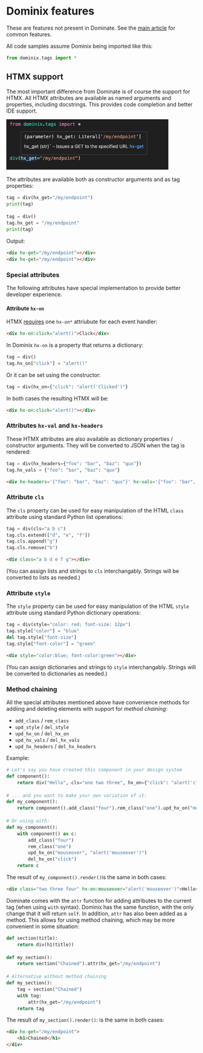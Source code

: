 Dominix features
================

These are features not present in Dominate. See the [main article](//github.com/aremeis/dominix) for 
common features.

All code samples assume Dominix being imported like this:
```python
from dominix.tags import *
```

HTMX support
------------

The most important difference from Dominate is of course the support for HTMX. All HTMX attributes are 
available as named arguments and properties, including docstrings. This provides code completion and better IDE support.

![Screen shot](https://raw.githubusercontent.com/aremeis/dominix/master/img/screenshot-1.png)

The attributes are available both as constructor arguments and as tag properties:
```python
tag = div(hx_get="/my/endpoint")
print(tag)

tag = div()
tag.hx_get = "/my/endpoint"
print(tag)
```

Output:
```html
<div hx-get="/my/endpoint"></div>
<div hx-get="/my/endpoint"></div>
```


### Special attributes

The following attributes have special implementation to provide better developer experience.

#### Attribute `hx-on`

HTMX [requires](https://htmx.org/attributes/hx-on/) one `hx-on*` attriubute for each event handler:
```html
<div hx-on:click="alert()">Click</div>
```

In Dominix `hx-on` is a property that returns a dictionary:
```python
tag = div()
tag.hx_on["click"] = "alert()"
```

Or it can be set using the constructor:
```python
tag = div(hx_on={"click": "alert('Clicked')"}
```

In both cases the resulting HTMX will be:
```html
<div hx-on:click="alert()"></div>
```

### Attributes `hx-val` and `hx-headers`

These HTMX attributes are also available as dictionary properties / constructor arguments.
They will be converted to JSON when the tag is rendered:

```python
tag = div(hx_headers={"foo": "bar", "baz": "qux"})
tag.hx_vals = {"foo": "bar", "baz": "qux"}
```

```html
<div hx-headers='{"foo": "bar", "baz": "qux"}' hx-vals='{"foo": "bar", "baz": "qux"}'></div>
```

### Attribute `cls`

The `cls` property can be used for easy manipulation of the HTML `class` attribute using standard Python list operations:

```python
tag = div(cls="a b c")
tag.cls.extend(["d", "e", "f"])
tag.cls.append("g")
tag.cls.remove("b")
```

```html
<div class="a b d e f g"></div>
```

(You can assign lists and strings to `cls` interchangably. Strings will be converted to lists as needed.)


### Attribute `style`

The `style` property can be used for easy manipulation of the HTML `style` attribute using standard Python dictionary operations:

```python
tag = div(style="color: red; font-size: 12px")
tag.style["color"] = "blue"
del tag.style["font-size"]
tag.style["font-color"] = "green"
```

```html
<div style="color:blue; font-color:green"></div>
```

(You can assign dictionaries and strings to `style` interchangably. Strings will be converted to dictionaries as needed.)


### Method chaining

All the special attributes mentioned above have convenience methods for addiing and deleting elements 
with support for _method chaining_:
* `add_class` / `rem_class`
* `upd_style` / `del_style`
* `upd_hx_on` / `del_hx_on`
* `upd_hx_vals` / `del_hx_vals`
* `upd_hx_headers` / `del_hx_headers`

Example:
```python
# Let's say you have created this component in your design system
def component():
    return div("Hello", cls="one two three", hx_on={"click": "alert('click')"})

# ... and you want to make your own variation of it:
def my_component():
    return component().add_class("four").rem_class("one").upd_hx_on("mouseover", "alert('mouseover')").del_hx_on("click")

# Or using with:
def my_component():
    with component() as c:
        add_class("four")
        rem_class("one")
        upd_hx_on("mouseover", "alert('mouseover')")
        del_hx_on("click")
    return c
```

The result of `my_component().render()`is the same in both cases:
```html
<div class="two three four" hx-on:mouseover="alert('mouseover')">Hello</div>
```

Dominate comes with the `attr` function for adding attributes to the current tag (when using `with` syntax). 
Dominix has the same function, with the only change that it will return `self`. In addition, `attr` has also been added as a method.
This allows for using method chaining, which may be more convenient in some situation:

```python
def section(title):
    return div(h1(title))

def my_section():
    return section("Chained").attr(hx_get="/my/endpoint")

# Alternative without method chaining
def my_section():
    tag = section("Chained")
    with tag:
        attr(hx_get="/my/endpoint")
    return tag
```

The result of `my_section().render()`: is the same in both cases:
```html
<div hx-get="/my/endpoint">
    <h1>Chained</h1>
</div>
```